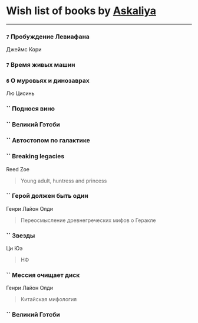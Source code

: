 # Wish list of books by [Askaliya](http://vk.com/id326783541)
---

### `7` Пробуждение Левиафана
Джеймс Кори

### `7` Время живых машин

### `6` О муровьях и динозаврах
Лю Цисинь

### `` Поднося вино

### `` Великий Гэтсби

### `` Автостопом по галактике

### `` Breaking legacies
Reed Zoe
> Young adult,  huntress and princess

### `` Герой должен быть один
Генри Лайон Олди
> Переосмысление древнегреческих мифов о Геракле

### `` Звезды
Ци Юэ
> НФ

### `` Мессия очищает диск
Генри Лайон Олди
> Китайская мифология

### `` Великий Гэтсби

